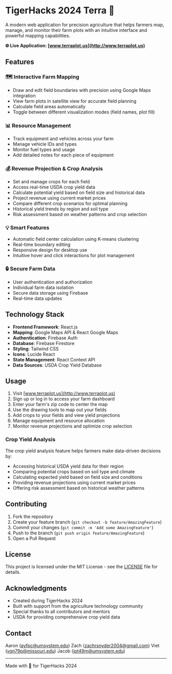 # TigerHacks 2024 Terra 🌱

A modern web application for precision agriculture that helps farmers map, manage, and monitor their farm plots with an intuitive interface and powerful mapping capabilities.

**🌐 Live Application: [www.terraplot.us](http://www.terraplot.us)**

## Features

### 🗺️ Interactive Farm Mapping
- Draw and edit field boundaries with precision using Google Maps integration
- View farm plots in satellite view for accurate field planning
- Calculate field areas automatically
- Toggle between different visualization modes (field names, plot fill)

### 📊 Resource Management
- Track equipment and vehicles across your farm
- Manage vehicle IDs and types
- Monitor fuel types and usage
- Add detailed notes for each piece of equipment

### 💰 Revenue Projection & Crop Analysis
- Set and manage crops for each field
- Access real-time USDA crop yield data
- Calculate potential yield based on field size and historical data
- Project revenue using current market prices
- Compare different crop scenarios for optimal planning
- Historical yield trends by region and soil type
- Risk assessment based on weather patterns and crop selection

### 💡 Smart Features
- Automatic field center calculation using K-means clustering
- Real-time boundary editing
- Responsive design for desktop use
- Intuitive hover and click interactions for plot management

### 🔒 Secure Farm Data
- User authentication and authorization
- Individual farm data isolation
- Secure data storage using Firebase
- Real-time data updates

## Technology Stack

- **Frontend Framework**: React.js
- **Mapping**: Google Maps API & React Google Maps
- **Authentication**: Firebase Auth
- **Database**: Firebase Firestore
- **Styling**: Tailwind CSS
- **Icons**: Lucide React
- **State Management**: React Context API
- **Data Sources**: USDA Crop Yield Database

## Usage

1. Visit [www.terraplot.us](http://www.terraplot.us)
2. Sign up or log in to access your farm dashboard
3. Enter your farm's zip code to center the map
4. Use the drawing tools to map out your fields
5. Add crops to your fields and view yield projections
6. Manage equipment and resource allocation
7. Monitor revenue projections and optimize crop selection

### Crop Yield Analysis

The crop yield analysis feature helps farmers make data-driven decisions by:
- Accessing historical USDA yield data for their region
- Comparing potential crops based on soil type and climate
- Calculating expected yield based on field size and conditions
- Providing revenue projections using current market prices
- Offering risk assessment based on historical weather patterns

## Contributing

1. Fork the repository
2. Create your feature branch (`git checkout -b feature/AmazingFeature`)
3. Commit your changes (`git commit -m 'Add some AmazingFeature'`)
4. Push to the branch (`git push origin feature/AmazingFeature`)
5. Open a Pull Request

## License

This project is licensed under the MIT License - see the [LICENSE](LICENSE) file for details.

## Acknowledgments

- Created during TigerHacks 2024
- Built with support from the agriculture technology community
- Special thanks to all contributors and mentors
- USDA for providing comprehensive crop yield data

## Contact
Aaron (ayfpc@umsystem.edu)
Zach (zachrsnyder2004@gmail.com)
Viet (vqn79p@missouri.edu)
Jacob (jpt49m@umsystem.edu)

---

Made with 💚 for TigerHacks 2024